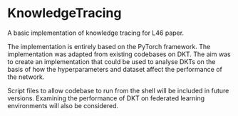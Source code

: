 # KnowledgeTracing
A basic implementation of knowledge tracing for L46 paper.

The implementation is entirely based on the PyTorch framework. The implementation was adapted from existing codebases on DKT. The aim was to create an implementation that could be used to analyse DKTs on the basis of how the hyperparameters and dataset affect the performance of the network.

Script files to allow codebase to run from the shell will be included in future versions. Examining the performance of DKT on federated learning environments will also be considered.
